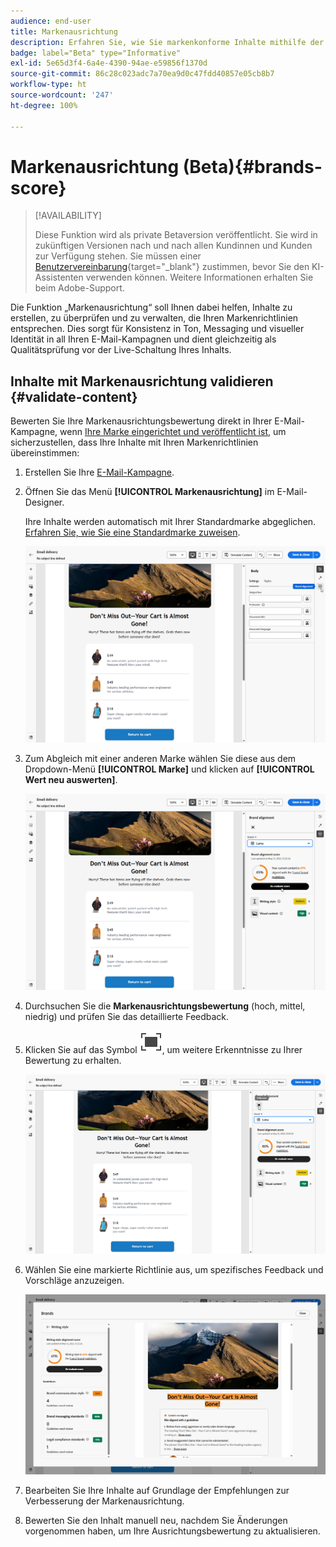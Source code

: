 ```yaml
---
audience: end-user
title: Markenausrichtung
description: Erfahren Sie, wie Sie markenkonforme Inhalte mithilfe der Markenbewertung erstellen, validieren und verwalten können.
badge: label="Beta" type="Informative"
exl-id: 5e65d3f4-6a4e-4390-94ae-e59856f1370d
source-git-commit: 86c28c023adc7a70ea9d0c47fdd40857e05cb8b7
workflow-type: ht
source-wordcount: '247'
ht-degree: 100%

---
```


# Markenausrichtung (Beta){#brands-score}

>[!AVAILABILITY]
>
>Diese Funktion wird als private Betaversion veröffentlicht. Sie wird in zukünftigen Versionen nach und nach allen Kundinnen und Kunden zur Verfügung stehen.
>Sie müssen einer [Benutzervereinbarung](https://www.adobe.com/de/legal/licenses-terms/adobe-dx-gen-ai-user-guidelines.html){target="_blank"} zustimmen, bevor Sie den KI-Assistenten verwenden können. Weitere Informationen erhalten Sie beim Adobe-Support.

Die Funktion „Markenausrichtung“ soll Ihnen dabei helfen, Inhalte zu erstellen, zu überprüfen und zu verwalten, die Ihren Markenrichtlinien entsprechen. Dies sorgt für Konsistenz in Ton, Messaging und visueller Identität in all Ihren E-Mail-Kampagnen und dient gleichzeitig als Qualitätsprüfung vor der Live-Schaltung Ihres Inhalts.

## Inhalte mit Markenausrichtung validieren {#validate-content}

Bewerten Sie Ihre Markenausrichtungsbewertung direkt in Ihrer E-Mail-Kampagne, wenn [Ihre Marke eingerichtet und veröffentlicht ist](brands.md), um sicherzustellen, dass Ihre Inhalte mit Ihren Markenrichtlinien übereinstimmen:

1. Erstellen Sie Ihre [E-Mail-Kampagne](../email/create-email.md).

1. Öffnen Sie das Menü **[!UICONTROL Markenausrichtung]** im E-Mail-Designer.

   Ihre Inhalte werden automatisch mit Ihrer Standardmarke abgeglichen. [Erfahren Sie, wie Sie eine Standardmarke zuweisen](brands.md).

   ![](assets/brand-score-1.png)

1. Zum Abgleich mit einer anderen Marke wählen Sie diese aus dem Dropdown-Menü **[!UICONTROL Marke]** und klicken auf **[!UICONTROL Wert neu auswerten]**.

   ![](assets/brand-score-2.png)

1. Durchsuchen Sie die **Markenausrichtungsbewertung** (hoch, mittel, niedrig) und prüfen Sie das detaillierte Feedback.

1. Klicken Sie auf das Symbol ![ALT-Text des Bildes](assets/do-not-localize/Smock_FullScreen_18_N.svg "Vollbild"), um weitere Erkenntnisse zu Ihrer Bewertung zu erhalten.

   ![](assets/brand-score-3.png)

1. Wählen Sie eine markierte Richtlinie aus, um spezifisches Feedback und Vorschläge anzuzeigen.

   ![](assets/brand-score-4.png)

1. Bearbeiten Sie Ihre Inhalte auf Grundlage der Empfehlungen zur Verbesserung der Markenausrichtung.

1. Bewerten Sie den Inhalt manuell neu, nachdem Sie Änderungen vorgenommen haben, um Ihre Ausrichtungsbewertung zu aktualisieren.
